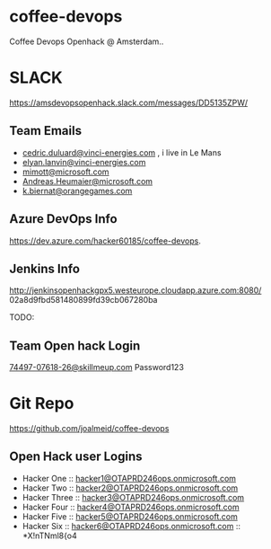 # coffee-devops
Coffee Devops Openhack @ Amsterdam..

# SLACK
https://amsdevopsopenhack.slack.com/messages/DD5135ZPW/

## Team Emails
 - cedric.duluard@vinci-energies.com , i live in Le Mans
 - elyan.lanvin@vinci-energies.com
 - mimott@microsoft.com
 - Andreas.Heumaier@microsoft.com
 - k.biernat@orangegames.com

## Azure DevOps Info
https://dev.azure.com/hacker60185/coffee-devops.

## Jenkins Info
http://jenkinsopenhackgpx5.westeurope.cloudapp.azure.com:8080/
02a8d9fbd581480899fd39cb067280ba

TODO:

## Team Open hack Login
74497-07618-26@skillmeup.com
Password123

# Git Repo
https://github.com/joalmeid/coffee-devops

## Open Hack user Logins
 - Hacker One :: hacker1@OTAPRD246ops.onmicrosoft.com
 - Hacker Two :: hacker2@OTAPRD246ops.onmicrosoft.com
 - Hacker Three :: hacker3@OTAPRD246ops.onmicrosoft.com
 - Hacker Four :: hacker4@OTAPRD246ops.onmicrosoft.com
 - Hacker Five :: hacker5@OTAPRD246ops.onmicrosoft.com
 - Hacker Six :: hacker6@OTAPRD246ops.onmicrosoft.com :: *X!nTNml8{o4
